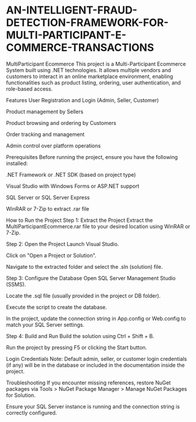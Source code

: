 ﻿# AN-INTELLIGENT-FRAUD-DETECTION-FRAMEWORK-FOR-MULTI-PARTICIPANT-E-COMMERCE-TRANSACTIONS
MultiParticipant Ecommerce
This project is a Multi-Participant Ecommerce System built using .NET technologies. It allows multiple vendors and customers to interact in an online marketplace environment, enabling functionalities such as product listing, ordering, user authentication, and role-based access.

Features
User Registration and Login (Admin, Seller, Customer)

Product management by Sellers

Product browsing and ordering by Customers

Order tracking and management

Admin control over platform operations

Prerequisites
Before running the project, ensure you have the following installed:

.NET Framework or .NET SDK (based on project type)

Visual Studio with Windows Forms or ASP.NET support

SQL Server or SQL Server Express

WinRAR or 7-Zip to extract .rar file

How to Run the Project
Step 1: Extract the Project
Extract the MultiParticipantEcommerce.rar file to your desired location using WinRAR or 7-Zip.

Step 2: Open the Project
Launch Visual Studio.

Click on "Open a Project or Solution".

Navigate to the extracted folder and select the .sln (solution) file.

Step 3: Configure the Database
Open SQL Server Management Studio (SSMS).

Locate the .sql file (usually provided in the project or DB folder).

Execute the script to create the database.

In the project, update the connection string in App.config or Web.config to match your SQL Server settings.

Step 4: Build and Run
Build the solution using Ctrl + Shift + B.

Run the project by pressing F5 or clicking the Start button.

Login Credentials
Note: Default admin, seller, or customer login credentials (if any) will be in the database or included in the documentation inside the project.

Troubleshooting
If you encounter missing references, restore NuGet packages via Tools > NuGet Package Manager > Manage NuGet Packages for Solution.

Ensure your SQL Server instance is running and the connection string is correctly configured.
